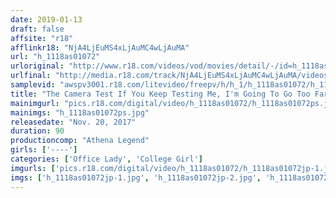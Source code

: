```yaml
---
date: 2019-01-13
draft: false
affsite: "r18"
afflinkr18: "NjA4LjEuMS4xLjAuMC4wLjAuMA"
url: "h_1118as01072"
urloriginal: "http://www.r18.com/videos/vod/movies/detail/-/id=h_1118as01072"
urlfinal: "http://media.r18.com/track/NjA4LjEuMS4xLjAuMC4wLjAuMA/videos/vod/movies/detail/-/id=h_1118as01072"
samplevid: "awspv3001.r18.com/litevideo/freepv/h/h_1/h_1118as01072/h_1118as01072_dmb_s.mp4"
title: "The Camera Test If You Keep Testing Me, I'm Going To Go Too Far!"
mainimgurl: "pics.r18.com/digital/video/h_1118as01072/h_1118as01072ps.jpg"
mainimgs: "h_1118as01072ps.jpg"
releasedate: "Nov. 20, 2017"
duration: 90
productioncomp: "Athena Legend"
girls: ['----']
categories: ['Office Lady', 'College Girl']
imgurls: ['pics.r18.com/digital/video/h_1118as01072/h_1118as01072jp-1.jpg', 'pics.r18.com/digital/video/h_1118as01072/h_1118as01072jp-2.jpg', 'pics.r18.com/digital/video/h_1118as01072/h_1118as01072jp-3.jpg', 'pics.r18.com/digital/video/h_1118as01072/h_1118as01072jp-4.jpg', 'pics.r18.com/digital/video/h_1118as01072/h_1118as01072jp-5.jpg', 'pics.r18.com/digital/video/h_1118as01072/h_1118as01072jp-6.jpg', 'pics.r18.com/digital/video/h_1118as01072/h_1118as01072jp-7.jpg', 'pics.r18.com/digital/video/h_1118as01072/h_1118as01072jp-8.jpg', 'pics.r18.com/digital/video/h_1118as01072/h_1118as01072jp-9.jpg', 'pics.r18.com/digital/video/h_1118as01072/h_1118as01072jp-10.jpg', 'pics.r18.com/digital/video/h_1118as01072/h_1118as01072jp-11.jpg', 'pics.r18.com/digital/video/h_1118as01072/h_1118as01072jp-12.jpg', 'pics.r18.com/digital/video/h_1118as01072/h_1118as01072jp-13.jpg', 'pics.r18.com/digital/video/h_1118as01072/h_1118as01072jp-14.jpg', 'pics.r18.com/digital/video/h_1118as01072/h_1118as01072jp-15.jpg', 'pics.r18.com/digital/video/h_1118as01072/h_1118as01072jp-16.jpg', 'pics.r18.com/digital/video/h_1118as01072/h_1118as01072jp-17.jpg', 'pics.r18.com/digital/video/h_1118as01072/h_1118as01072jp-18.jpg', 'pics.r18.com/digital/video/h_1118as01072/h_1118as01072jp-19.jpg', 'pics.r18.com/digital/video/h_1118as01072/h_1118as01072jp-20.jpg']
imgs: ['h_1118as01072jp-1.jpg', 'h_1118as01072jp-2.jpg', 'h_1118as01072jp-3.jpg', 'h_1118as01072jp-4.jpg', 'h_1118as01072jp-5.jpg', 'h_1118as01072jp-6.jpg', 'h_1118as01072jp-7.jpg', 'h_1118as01072jp-8.jpg', 'h_1118as01072jp-9.jpg', 'h_1118as01072jp-10.jpg', 'h_1118as01072jp-11.jpg', 'h_1118as01072jp-12.jpg', 'h_1118as01072jp-13.jpg', 'h_1118as01072jp-14.jpg', 'h_1118as01072jp-15.jpg', 'h_1118as01072jp-16.jpg', 'h_1118as01072jp-17.jpg', 'h_1118as01072jp-18.jpg', 'h_1118as01072jp-19.jpg', 'h_1118as01072jp-20.jpg']
---
```

